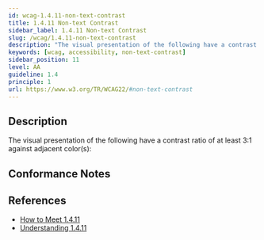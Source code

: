 ```yaml
---
id: wcag-1.4.11-non-text-contrast
title: 1.4.11 Non-text Contrast
sidebar_label: 1.4.11 Non-text Contrast
slug: /wcag/1.4.11-non-text-contrast
description: "The visual presentation of the following have a contrast ratio of at least 3:1 against adjacent color(s):"
keywords: [wcag, accessibility, non-text-contrast]
sidebar_position: 11
level: AA
guideline: 1.4
principle: 1
url: https://www.w3.org/TR/WCAG22/#non-text-contrast
---
```


## Description

The visual presentation of the following have a contrast ratio of at least 3:1 against adjacent color(s):

## Conformance Notes

<!-- Add your conformance notes and evaluation here -->

## References

- [How to Meet 1.4.11](https://www.w3.org/WAI/WCAG22/quickref/#non-text-contrast)
- [Understanding 1.4.11](https://www.w3.org/WAI/WCAG22/Understanding/non-text-contrast.html)




